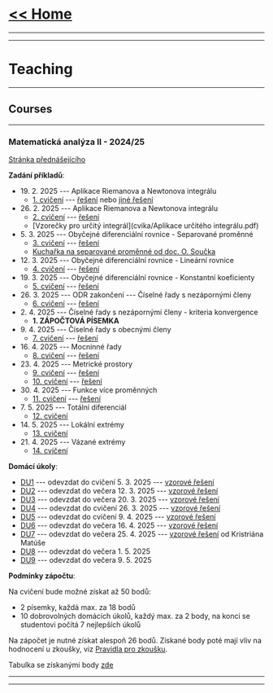 # [<< Home](https://tattobiti.github.io)

* * *
* * *

# Teaching

* * *

## Courses

* * *

### <strong> Matematická analýza II - 2024/25 </strong>

[Stránka přednášejícího](https://www.karlin.mff.cuni.cz/~mbul8060/teaching.html)

<strong>Zadání příkladů</strong>:
+ 19\. 2\. 2025 --- Aplikace Riemanova a Newtonova integrálu
  + [1. cvičení](cvika/cvic1z13a.pdf) --- [řešení](cvika/cvic1z13.pdf) nebo [jiné řešení](cvika/cviceni01.pdf)
+ 26\. 2\. 2025 --- Aplikace Riemanova a Newtonova integrálu
  + [2. cvičení](cvika/cvic201.pdf) --- [řešení](cvika/cviceni02.pdf)
  + [Vzorečky pro určitý integrál](cvika/Aplikace určitého integrálu.pdf)
+ 5\. 3\. 2025 --- Obyčejné diferenciální rovnice - Separované proměnné
  + [3. cvičení](cvika/cvic102.pdf) --- [řešení](cvika/cviceni03.pdf)
  + [Kuchařka na separované proměnné od doc. O. Součka](cvika/ODR-kucharka-separace.pdf)
+ 12\. 3\. 2025 --- Obyčejné diferenciální rovnice - Lineární rovnice
  + [4. cvičení](cvika/cvic103.pdf) --- [řešení](cvika/cviceni04.pdf)
+ 19\. 3\. 2025 --- Obyčejné diferenciální rovnice - Konstantní koeficienty
  + [5. cvičení](cvika/cvic104a.pdf) --- [řešení](cvika/cviceni05.pdf)
+ 26\. 3\. 2025 --- ODR zakončení --- Číselné řady s nezápornými členy
  + [6. cvičení](cvika/cvic105.pdf) --- [řešení](cvika/cviceni06.pdf)
+ 2\. 4\. 2025 --- Číselné řady s nezápornými členy - kriteria konvergence
  + <strong>1. ZÁPOČTOVÁ PÍSEMKA</strong>
+ 9\. 4\. 2025 ---  Číselné řady s obecnými členy
  + [7. cvičení](cvika/cvic106.pdf) --- [řešení](cvika/cviceni07.pdf)
+ 16\. 4\. 2025 --- Mocninné řady
  + [8. cvičení](cvika/cvic107.pdf) --- [řešení](cvika/cviceni08.pdf)
+ 23\. 4\. 2025 --- Metrické prostory
  + [9. cvičení](cvika/cvic108.pdf) --- [řešení](cvika/cviceni10.pdf)
  + [10. cvičení](cvika/cvic109.pdf) --- [řešení](cvika/cviceni09.pdf) 
+ 30\. 4\. 2025 --- Funkce více proměnných
  + [11. cvičení](cvika/cvic110.pdf) --- [řešení](cvika/cviceni11.pdf) 
+ 7\. 5\. 2025 --- Totální diferenciál
  + [12. cvičení](cvika/cvic111.pdf)
+ 14\. 5\. 2025 --- Lokální extrémy
  + [13. cvičení](cvika/cvic112.pdf)
+ 21\. 4\. 2025 --- Vázané extrémy
  + [14. cvičení](cvika/cvic113.pdf)

<strong>Domácí úkoly</strong>:
+ [DU1](cvika/2DU1.pdf) --- odevzdat do cvičení 5\. 3\. 2025 --- [vzorové řešení](cvika/2DU1-solution.pdf)
+ [DU2](cvika/2DU2.pdf) --- odevzdat do večera 12\. 3\. 2025 --- [vzorové řešení](cvika/2DU2-solution.pdf)
+ [DU3](cvika/2DU3.pdf) --- odevzdat do večera 20\. 3\. 2025 --- [vzorové řešení](cvika/2DU3-solution.pdf)
+ [DU4](cvika/2DU4.pdf) --- odevzdat do cvičení 26\. 3\. 2025 --- [vzorové řešení](cvika/2DU4-solution.pdf)
+ [DU5](cvika/2DU5.pdf) --- odevzdat do cvičení 9\. 4\. 2025 --- [vzorové řešení](cvika/2DU5-solution.pdf)
+ [DU6](cvika/2DU6.pdf) --- odevzdat do večera 16\. 4\. 2025 --- [vzorové řešení](cvika/2DU6-solution.pdf)
+ [DU7](cvika/2DU7.pdf) --- odevzdat do večera 25\. 4\. 2025 --- [vzorové řešení](cvika/KristiánMatúš.pdf) od Kristriána Matúše
+ [DU8](cvika/2DU8.pdf) --- odevzdat do večera 1\. 5\. 2025
+ [DU9](cvika/2DU9.pdf) --- odevzdat do večera 9\. 5\. 2025

<strong>Podmínky zápočtu</strong>:

Na cvičení bude možné získat až 50 bodů:
+ 2 písemky, každá max. za 18 bodů
+ 10 dobrovolných domácích úkolů, každý max. za 2 body, na konci se studentovi počítá 7 nejlepších úkolů

Na zápočet je nutné získat alespoň 26 bodů. Získané body poté mají vliv na hodnocení u zkoušky, viz [Pravidla pro zkoušku](https://www.karlin.mff.cuni.cz/~mbul8060/NOFY152/Zkouska_NOFY152.pdf).

Tabulka se získanými body [zde](https://docs.google.com/spreadsheets/d/1VRyRStmssmhYSyboxeZ66t47v5QAovNpC8vqQqO_n04/edit?gid=0#gid=0)

___

* * *
